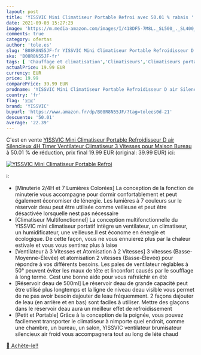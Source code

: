 ```yaml
---
layout: post
title: 'YISSVIC Mini Climatiseur Portable Refroi avec 50.01 % rabais '
date: 2021-09-03 15:27:23
image: 'https://m.media-amazon.com/images/I/418DF5-7M8L._SL500_._SL400_.jpg'
comments: true
category: ofertas
author: 'tole.es'
slug: 'B08R8N55JF-fr YISSVIC Mini Climatiseur Portable Refroidisseur D air...'
sku: 'B08R8N55JF-fr'
tags: [ 'Chauffage et climatisation','Climatiseurs','Climatiseurs portables','Cuisine et Maison','yissvic', ]
actualPrice: 19.99 EUR
currency: EUR
price: 19.99
comparePrice: 39.99 EUR
prodname: 'YISSVIC Mini Climatiseur Portable Refroidisseur D air Silencieux 4H Timer Ventilateur Climatiseur 3 Vitesses pour Maison Bureau'
country: 'fr'
flag: '🇫🇷'
brand: 'YISSVIC'
buyurl: 'https://www.amazon.fr/dp/B08R8N55JF/?tag=tolees0d-21'
descuento: '50.01'
average: '22.39'
---
```


C'est en vente [YISSVIC Mini Climatiseur Portable Refroidisseur D air Silencieux 4H Timer Ventilateur Climatiseur 3 Vitesses pour Maison Bureau](https://www.amazon.fr/dp/B08R8N55JF/?tag=tolees0d-21)  à  50.01 % de réduction, prix final  19.99 EUR (original: 39.99 EUR) ici:

[![YISSVIC Mini Climatiseur Portable Refroi](https://m.media-amazon.com/images/I/418DF5-7M8L._SL500_._SL400_.jpg)](https://www.amazon.fr/dp/B08R8N55JF/?tag=tolees0d-21)

ℹ️:

- [Minuterie 2/4H et 7 Lumières Colorées] La conception de la fonction de minuterie vous accompagne pour dormir confortablement et peut également économiser de lénergie. Les lumières à 7 couleurs sur le réservoir deau peut être utilisée comme veilleuse et peut être désactivée lorsquelle nest pas nécessaire
- [Climatiseur Multifonctionnel] La conception multifonctionnelle du YISSVIC mini climatiseur portatif intègre un ventilateur, un climatiseur, un humidificateur, une veilleuse.Il est économe en énergie et écologique. De cette façon, vous ne vous ennuierez plus par la chaleur estivale et vous vous sentirez plus à laise
- [Ventilateur à 3 Vitesses et Atomisation à 2 Vitesses] 3 vitesses (Basse-Moyenne-Élevée) et atomisation 2 vitesses (Basse-Élevée) pour répondre à vos différents besoins. Les pales de ventilateur réglables à 50° peuvent éviter les maux de tête et linconfort causés par le soufflage à long terme. Cest une bonne aide pour vous rafraîchir en été
- [Réservoir deau de 500ml] Le réservoir deau de grande capacité peut être utilisé plus longtemps et la ligne de niveau deau visible vous permet de ne pas avoir besoin dajouter de leau fréquemment. 2 façons dajouter de leau (en arrière et en bas) sont faciles à utiliser. Mettre des glaçons dans le réservoir deau aura un meilleur effet de refroidissement
- [Petit et Portable] Grâce à la conception de la poignée, vous pouvez facilement transporter le climatiseur à nimporte quel endroit, comme une chambre, un bureau, un salon, YISSVIC ventilateur brumisateur silencieux air froid vous accompagnera tout au long de lété chaud

[🛒 Achète-le!!](https://www.amazon.fr/dp/B08R8N55JF/?tag=tolees0d-21)
